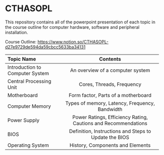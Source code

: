 # **CTHASOPL**

This repository contains all of the powerpoint presentation of each topic in the course outline for computer hardware, software and peripheral installation.

Course Outline:
https://www.notion.so/CTHASOPL-d27e9729de594da59cbcc5633ba34131

| Topic Name | Contents |
| :---         |     :---:      |       
| Introduction to Computer System   | An overview of a computer system |
| Central Processing Unit   | Cores, Threads, Frequency |
| Motherboard   | Form factor, Parts of a motherboard  |
| Computer Memory   | Types of memory, Latency, Frequency, Bandwidth  |
| Power Supply   | Power Ratings, Efficiency Rating, Cautions and Recommendations |
| BIOS   | Definition, Instructions and Steps to Update the BIOS |
| Operating System   | History, Components and Elements |

